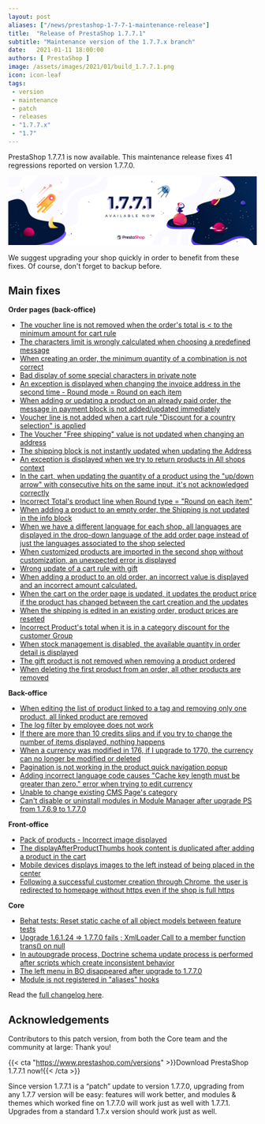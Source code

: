 ```yaml
---
layout: post
aliases: ["/news/prestashop-1-7-7-1-maintenance-release"]
title:  "Release of PrestaShop 1.7.7.1"
subtitle: "Maintenance version of the 1.7.7.x branch"
date:   2021-01-11 18:00:00
authors: [ PrestaShop ]
image: /assets/images/2021/01/build_1.7.7.1.png
icon: icon-leaf
tags:
 - version
 - maintenance
 - patch
 - releases
 - "1.7.7.x"
 - "1.7"
---
```



PrestaShop 1.7.7.1 is now available. This maintenance release fixes 41 regressions reported on version 1.7.7.0.

![1.7.7.1 is available!](/assets/images/2021/01/build_1.7.7.1.png)

We suggest upgrading your shop quickly in order to benefit from these fixes. Of course, don't forget to backup before.

## Main fixes

**Order pages (back-office)**
- [The voucher line is not removed when the order's total is < to the minimum amount for cart rule
](https://github.com/PrestaShop/PrestaShop/issues/21812)
- [The characters limit is wrongly calculated when choosing a predefined message
](https://github.com/PrestaShop/PrestaShop/issues/22086)
- [When creating an order, the minimum quantity of a combination is not correct](https://github.com/PrestaShop/PrestaShop/issues/21873)
- [Bad display of some special characters in private note](https://github.com/PrestaShop/PrestaShop/issues/21829)
- [An exception is displayed when changing the invoice address in the second time - Round mode = Round on each item](https://github.com/PrestaShop/PrestaShop/issues/21717)
- [When adding or updating a product on an already paid order, the message in payment block is not added/updated immediately](https://github.com/PrestaShop/PrestaShop/issues/21293)
- [Voucher line is not added when a cart rule "Discount for a country selection" is applied
](https://github.com/PrestaShop/PrestaShop/issues/21548)
- [The Voucher "Free shipping" value is not updated when changing an address
](https://github.com/PrestaShop/PrestaShop/issues/21549)
- [The shipping block is not instantly updated when updating the Address](https://github.com/PrestaShop/PrestaShop/issues/22124)
- [An exception is displayed when we try to return products in All shops context](https://github.com/PrestaShop/PrestaShop/issues/21990)
- [In the cart, when updating the quantity of a product using the "up/down arrow" with consecutive hits on the same input, it's not acknowledged correctly](https://github.com/PrestaShop/PrestaShop/issues/21734)
- [Incorrect Total's product line when Round type = "Round on each item"](https://github.com/PrestaShop/PrestaShop/issues/21708)
- [When adding a product to an empty order, the Shipping is not updated in the info block](https://github.com/PrestaShop/PrestaShop/issues/22071)
- [When we have a different language for each shop, all languages are displayed in the drop-down language of the add order page instead of just the languages associated to the shop selected](https://github.com/PrestaShop/PrestaShop/issues/21817)
- [When customized products are imported in the second shop without customization, an unexpected error is displayed](https://github.com/PrestaShop/PrestaShop/issues/22110)
- [Wrong update of a cart rule with gift](https://github.com/PrestaShop/PrestaShop/issues/21506)
- [When adding a product to an old order, an incorrect value is displayed and an incorrect amount calculated.](https://github.com/PrestaShop/PrestaShop/issues/22138)
- [When the cart on the order page is updated, it updates the product price if the product has changed between the cart creation and the updates](https://github.com/PrestaShop/PrestaShop/issues/22192)
- [When the shipping is edited in an existing order, product prices are reseted](https://github.com/PrestaShop/PrestaShop/issues/22263)
- [Incorrect Product's total when it is in a category discount for the customer Group
](https://github.com/PrestaShop/PrestaShop/issues/22096)
- [When stock management is disabled, the available quantity in order detail is displayed](https://github.com/PrestaShop/PrestaShop/issues/21767)
- [The gift product is not removed when removing a product ordered](https://github.com/PrestaShop/PrestaShop/issues/21500)
- [When deleting the first product from an order, all other products are removed](https://github.com/PrestaShop/PrestaShop/issues/22424)


**Back-office**
- [When editing the list of product linked to a tag and removing only one product, all linked product are removed](https://github.com/PrestaShop/PrestaShop/issues/22092)
- [The log filter by employee does not work](https://github.com/PrestaShop/PrestaShop/issues/22078)
- [If there are more than 10 credits slips and if you try to change the number of items displayed, nothing happens](https://github.com/PrestaShop/PrestaShop/issues/22216)
- [When a currency was modified in 176, if I upgrade to 1770, the currency can no longer be modified or deleted](https://github.com/PrestaShop/PrestaShop/issues/22208)
- [Pagination is not working in the product quick navigation popup](https://github.com/PrestaShop/PrestaShop/issues/22278)
- [Adding incorrect language code causes "Cache key length must be greater than zero." error when trying to edit currency](https://github.com/PrestaShop/PrestaShop/issues/21891)
- [Unable to change existing CMS Page's category](https://github.com/PrestaShop/PrestaShop/issues/22340)
- [Can't disable or uninstall modules in Module Manager after upgrade PS from 1.7.6.9 to 1.7.7.0](https://github.com/PrestaShop/PrestaShop/issues/22485)

**Front-office**
- [Pack of products - Incorrect image displayed](https://github.com/PrestaShop/PrestaShop/issues/21875)
- [The displayAfterProductThumbs hook content is duplicated after adding a product in the cart](https://github.com/PrestaShop/PrestaShop/issues/22113)
- [Mobile devices displays images to the left instead of being placed in the center
](https://github.com/PrestaShop/PrestaShop/issues/22221)
- [Following a successful customer creation through Chrome, the user is redirected to homepage without https even if the shop is full https](https://github.com/PrestaShop/PrestaShop/issues/22430)

**Core**
- [Behat tests: Reset static cache of all object models between feature tests
](https://github.com/PrestaShop/PrestaShop/issues/22197)
- [Upgrade 1.6.1.24 => 1.7.7.0 fails ; XmlLoader Call to a member function trans() on null](https://github.com/PrestaShop/PrestaShop/issues/22237)
- [In autoupgrade process, Doctrine schema update process is performed after scripts which create inconsistent behavior](https://github.com/PrestaShop/PrestaShop/issues/22294)
- [The left menu in BO disappeared after upgrade to 1.7.7.0](https://github.com/PrestaShop/PrestaShop/issues/22250)
- [Module is not registered in "aliases" hooks](https://github.com/PrestaShop/PrestaShop/issues/22527)

Read the [full changelog here](https://download.prestashop.com/download/releases/changelog_1.7.7.1.txt).

## Acknowledgements

Contributors to this patch version, from both the Core team and the community at large: Thank you!

{{< cta "https://www.prestashop.com/versions" >}}Download PrestaShop 1.7.7.1 now!{{< /cta >}}

Since version 1.7.7.1 is a “patch” update to version 1.7.7.0, upgrading from any 1.7.7 version will be easy: features will work better, and modules & themes which worked fine on 1.7.7.0 will work just as well with 1.7.7.1. Upgrades from a standard 1.7.x version should work just as well.
